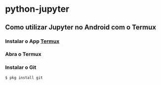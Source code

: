 # python-jupyter

## Como utilizar Jupyter no Android com o Termux

### Instalar o App [Termux](https://play.google.com/store/apps/details?id=com.termux)

### Abra o Termux

### Instalar o Git

```console
$ pkg install git
```
